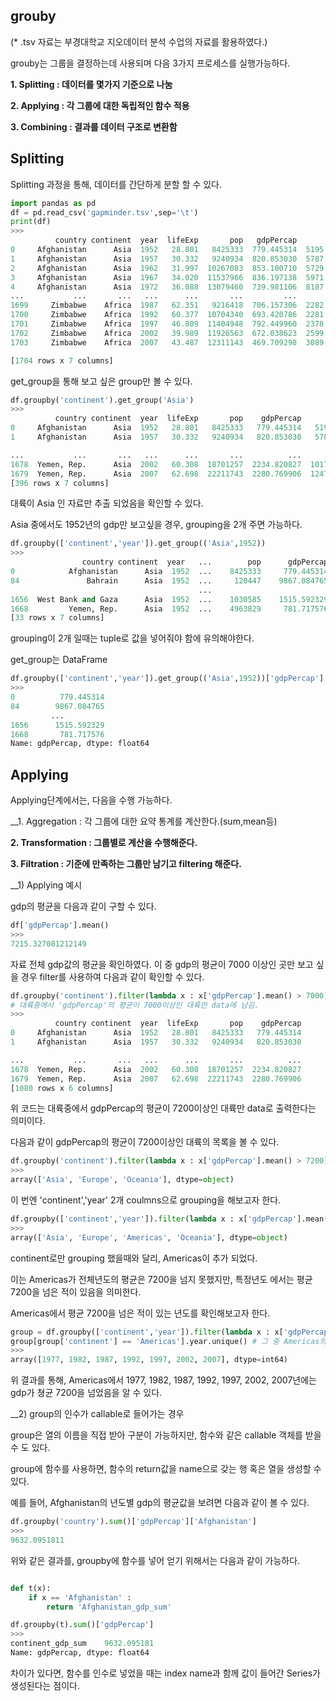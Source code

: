 ## grouby 
(* .tsv 자료는 부경대학교 지오데이터 분석 수업의 자료를 활용하였다.)

grouby는 그룹을 결정하는데 사용되며 다음 3가지 프로세스를 실행가능하다.

**1. Splitting : 데이터를 몇가지 기준으로 나눔**

**2. Applying : 각 그룹에 대한 독립적인 함수 적용**

**3. Combining : 결과를 데이터 구조로 변환함**

## Splitting
Splitting 과정을 통해, 데이터를 간단하게 분할 할 수 있다.
```python
import pandas as pd
df = pd.read_csv('gapminder.tsv',sep='\t')
print(df)
>>>
          country continent  year  lifeExp       pop   gdpPercap          new
0     Afghanistan      Asia  1952   28.801   8425333  779.445314  5195.484004
1     Afghanistan      Asia  1957   30.332   9240934  820.853030  5787.732940
2     Afghanistan      Asia  1962   31.997  10267083  853.100710  5729.369625
3     Afghanistan      Asia  1967   34.020  11537966  836.197138  5971.173374
4     Afghanistan      Asia  1972   36.088  13079460  739.981106  8187.468699
...           ...       ...   ...      ...       ...         ...          ...
1699     Zimbabwe    Africa  1987   62.351   9216418  706.157306  2282.668991
1700     Zimbabwe    Africa  1992   60.377  10704340  693.420786  2281.810333
1701     Zimbabwe    Africa  1997   46.809  11404948  792.449960  2378.759555
1702     Zimbabwe    Africa  2002   39.989  11926563  672.038623  2599.385159
1703     Zimbabwe    Africa  2007   43.487  12311143  469.709298  3089.032605

[1704 rows x 7 columns]
```
get_group을 통해 보고 싶은 group만 볼 수 있다.
```python
df.groupby('continent').get_group('Asia')
>>>
          country continent  year  lifeExp       pop    gdpPercap           new
0     Afghanistan      Asia  1952   28.801   8425333   779.445314   5195.484004
1     Afghanistan      Asia  1957   30.332   9240934   820.853030   5787.732940

...           ...       ...   ...      ...       ...          ...           ...
1678  Yemen, Rep.      Asia  2002   60.308  18701257  2234.820827  10174.090397
1679  Yemen, Rep.      Asia  2007   62.698  22211743  2280.769906  12473.026870
[396 rows x 7 columns]
```
대륙이 Asia 인 자료만 추출 되었음을 확인할 수 있다.

Asia 중에서도 1952년의 gdp만 보고싶을 경우, grouping을 2개 주면 가능하다. 
```python
df.groupby(['continent','year']).get_group(('Asia',1952))
>>>
                country continent  year   ...        pop      gdpPercap          new
0            Afghanistan      Asia  1952  ...    8425333     779.445314  5195.484004
84               Bahrain      Asia  1952  ...     120447    9867.084765  5195.484004
                                          ...   
1656  West Bank and Gaza      Asia  1952  ...    1030585    1515.592329  5195.484004
1668         Yemen, Rep.      Asia  1952  ...    4963829     781.717576  5195.484004
[33 rows x 7 columns]
```
grouping이 2개 일때는 tuple로 값을 넣어줘야 함에 유의해야한다.

get_group는 DataFrame
```python
df.groupby(['continent','year']).get_group(('Asia',1952))['gdpPercap']
>>>
0          779.445314
84        9867.084765
         ...
1656      1515.592329
1668       781.717576
Name: gdpPercap, dtype: float64
```

## Applying
Applying단계에서는, 다음을 수행 가능하다.

__1. Aggregation : 각 그룹에 대한 요약 통계를 계산한다.(sum,mean등)

__2. Transformation : 그룹별로 계산을 수행해준다.__

__3. Filtration : 기준에 만족하는 그룹만 남기고 filtering 해준다.__

__1) Applying 예시

gdp의 평균을 다음과 같이 구할 수 있다.
```python 
df['gdpPercap'].mean()
>>>
7215.327081212149
```

자료 전체 gdp값의 평균을 확인하였다. 이 중 gdp의 평균이 7000 이상인 곳만 보고 싶을 경우 filter를 사용하여 다음과 같이 확인할 수 있다.
```python
df.groupby('continent').filter(lambda x : x['gdpPercap'].mean() > 7000)
# 대륙중에서 'gdpPercap'의 평균이 7000이상인 대륙만 data에 남김. 
>>>
          country continent  year  lifeExp       pop    gdpPercap
0     Afghanistan      Asia  1952   28.801   8425333   779.445314
1     Afghanistan      Asia  1957   30.332   9240934   820.853030

...           ...       ...   ...      ...       ...          ...
1678  Yemen, Rep.      Asia  2002   60.308  18701257  2234.820827
1679  Yemen, Rep.      Asia  2007   62.698  22211743  2280.769906
[1080 rows x 6 columns]
```
위 코드는 대륙중에서 gdpPercap의 평균이 7200이상인 대륙만 data로 출력한다는 의미이다. 

다음과 같이 gdpPercap의 평균이 7200이상인 대륙의 목록을 볼 수 있다.
```python
df.groupby('continent').filter(lambda x : x['gdpPercap'].mean() > 7200)['continent'].unique()
>>>
array(['Asia', 'Europe', 'Oceania'], dtype=object)
``` 

이 번엔 'continent','year' 2개 coulmns으로 grouping을 해보고자 한다.
```python
df.groupby(['continent','year']).filter(lambda x : x['gdpPercap'].mean() > 7200)['continent'].unique()
>>>
array(['Asia', 'Europe', 'Americas', 'Oceania'], dtype=object)
```
continent로만 grouping 했을때와 달리, Americas이 추가 되었다.

이는 Americas가 전체년도의 평균은 7200을 넘지 못했지만, 특정년도 에서는 평균 7200을 넘은 적이 있음을 의미한다.

Americas에서 평균 7200을 넘은 적이 있는 년도를 확인해보고자 한다.
```python
group = df.groupby(['continent','year']).filter(lambda x : x['gdpPercap'].mean() > 7200) ###  'gdpPercap'의 평균이 7200이상인 대륙
group[group['continent'] == 'Americas'].year.unique() # 그 중 Americas의 년도를 중복값을 제외하고 확인
>>>
array([1977, 1982, 1987, 1992, 1997, 2002, 2007], dtype=int64)
```
위 결과를 통해, Americas에서 1977, 1982, 1987, 1992, 1997, 2002, 2007년에는 gdp가 쳥균 7200을 넘었음을 알 수 있다.


__2) group의 인수가 callable로 들어가는 경우

group은 열의 이름을 직접 받아 구분이 가능하지만, 함수와 같은 callable 객체를 받을수 도 있다.

group에 함수를 사용하면, 함수의 return값을 name으로 갖는 행 혹은 열을 생성할 수 있다.

예를 들어, Afghanistan의 년도별 gdp의 평균값을 보려면 다음과 같이 볼 수 있다.

```python
df.groupby('country').sum()['gdpPercap']['Afghanistan']
>>> 
9632.0951811
```
위와 같은 결과를, groupby에 함수를 넣어 얻기 위해서는 다음과 같이 가능하다.
```python

def t(x):
	if x == 'Afghanistan' :
		return 'Afghanistan_gdp_sum'

df.groupby(t).sum()['gdpPercap']
>>>
continent_gdp_sum    9632.095181
Name: gdpPercap, dtype: float64
```
차이가 있다면, 함수를 인수로 넣었을 때는 index name과 함께 값이 들어간 Series가 생성된다는 점이다.
